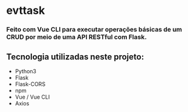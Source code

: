# evttask

### Feito com Vue CLI para executar operações básicas de um CRUD por meio de uma API RESTful com Flask.

## Tecnologia utilizadas neste projeto:
- Python3
- Flask
- Flask-CORS
- npm
- Vue / Vue CLI
- Axios
